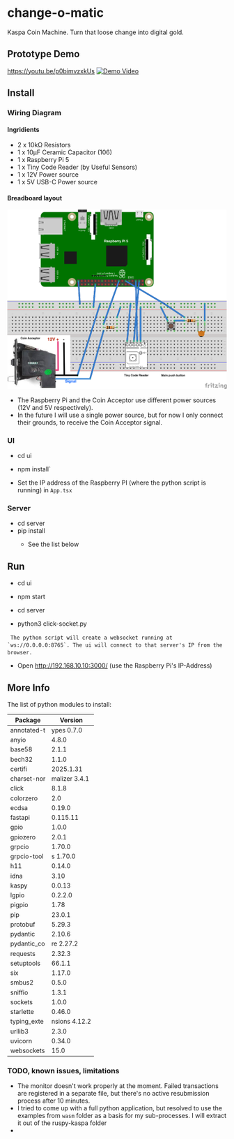 # change-o-matic
Kaspa Coin Machine. Turn that loose change into digital gold.

## Prototype Demo

https://youtu.be/p0bimvzxkUs
[![Demo Video](https://img.youtube.com/vi/p0bimvzxkUs/maxresdefault.jpg)](https://www.youtube.com/watch?v=p0bimvzxkUs)


## Install
### Wiring Diagram
#### Ingridients
* 2 x 10kΩ Resistors
* 1 x 10µF Ceramic Capacitor (106)
* 1 x Raspberry Pi 5
* 1 x Tiny Code Reader (by Useful Sensors)
* 1 x 12V Power source
* 1 x 5V USB-C Power source 

#### Breadboard layout
<img src="./media/coinOmatic_sketch.png" width=600px/>

* The Raspberry Pi and the Coin Acceptor use different power sources (12V and 5V respectively). 
* In the future I will use a single power source, but for now I only connect their grounds, to receive the Coin Acceptor signal.


### UI 

* cd ui
 
* npm install`

* Set the IP address of the Raspberry PI (where the python script is running) in `App.tsx`

### Server

* cd server
* pip install <module-name>
  * See the list below

## Run

* cd ui

* npm start


* cd server

* python3 click-socket.py

``` The python script will create a websocket running at `ws://0.0.0.0:8765`.
The ui will connect to that server's IP from the browser.```

* Open http://192.168.10.10:3000/ (use the Raspberry Pi's IP-Address)

## More Info

  The list of python modules to install:

  |Package    |        Version|
  |-----------|---------------|
  |annotated-t|ypes    0.7.0|
  |anyio      |        4.8.0|
  |base58     |        2.1.1|
  |bech32     |        1.1.0|
  |certifi    |        2025.1.31|
  |charset-nor|malizer 3.4.1|
  |click      |        8.1.8|
  |colorzero  |        2.0|
  |ecdsa      |        0.19.0|
  |fastapi    |        0.115.11|
  |gpio       |        1.0.0|
  |gpiozero   |        2.0.1|
  |grpcio     |        1.70.0|
  |grpcio-tool|s       1.70.0|
  |h11        |        0.14.0|
  |idna       |        3.10|
  |kaspy      |        0.0.13|
  |lgpio      |        0.2.2.0|
  |pigpio     |        1.78|
  |pip        |        23.0.1|
  |protobuf   |        5.29.3|
  |pydantic   |        2.10.6|
  |pydantic_co|re      2.27.2|
  |requests   |        2.32.3|
  |setuptools |        66.1.1|
  |six        |        1.17.0|
  |smbus2     |        0.5.0|
  |sniffio    |        1.3.1|
  |sockets    |        1.0.0|
  |starlette  |        0.46.0|
  |typing_exte|nsions  4.12.2|
  |urllib3    |        2.3.0|
  |uvicorn    |        0.34.0|
  |websockets |        15.0|


### TODO, known issues, limitations
* The monitor doesn't work properly at the moment. Failed transactions are registered in a separate file, but there's no active resubmission process after 10 minutes.
* I tried to come up with a full python application, but resolved to use the examples from `wasm` folder as a basis for my sub-processes. I will extract it out of the ruspy-kaspa folder
* 

